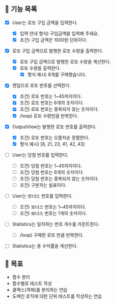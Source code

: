 ## 🚀 기능 목록

- [x] User는 로또 구입 금액을 입력한다.

  - [x] 입력 안내 형식) 구입금액을 입력해 주세요.
  - [x] 조건) 구입 금액은 1000원 단위이다.

- [x] 로또 구입 금액으로 발행한 로또 수량을 출력한다.

  - [x] 로또 구입 금액으로 발행한 로또 수량을 계산한다.
  - [x] 로또 수량을 출력한다.
    - [x] 형식 예시) 8개를 구매했습니다.

- [x] 랜덤으로 로또 번호를 선택한다.

  - [x] 조건) 로또 번호는 1~45까지이다.
  - [x] 조건) 로또 번호는 6개의 숫자이다.
  - [x] 조건) 로또 번호는 중복되지 않는 숫자이다.
  - [x] /loop) 로또 수량만큼 반복한다.

- [x] OutputView는 발행한 로또 번호를 출력한다.

  - [x] 조건) 로또 번호는 오름차순 정렬한다.
  - [x] 형식 예시) [8, 21, 23, 41, 42, 43]

- [ ] User는 당첨 번호를 입력한다.

  - [ ] 조건) 당첨 번호는 1~45까지이다.
  - [ ] 조건) 당첨 번호는 6개의 숫자이다.
  - [ ] 조건) 당첨 번호는 중복되지 않는 숫자이다.
  - [ ] 조건) 구분자는 쉼표이다.

- [ ] User는 보너스 번호를 입력한다.

  - [ ] 조건) 보너스 번호는 1~45까지이다.
  - [ ] 조건) 보너스 번호는 1개의 숫자이다.

- [ ] Statistics는 일치하는 번호 개수를 카운트한다.

  - [ ] /loop) 구매한 로또 만큼 반복한다.

- [ ] Statistics는 총 수익률을 계산한다.

## 📌 목표

- 함수 분리
- 함수별로 테스트 작성
- 클랙스(객체)를 분리하는 연습
- 도메인 로직에 대한 단위 테스트를 작성하는 연습
